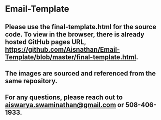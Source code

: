 # Email-Template

## Please use the final-template.html for the source code. To view in the browser, there is already hosted GitHub pages URL, https://github.com/Aisnathan/Email-Template/blob/master/final-template.html. 

## The images are sourced and referenced from the same repository.

## For any questions, please reach out to aiswarya.swaminathan@gmail.com or 508-406-1933. 
